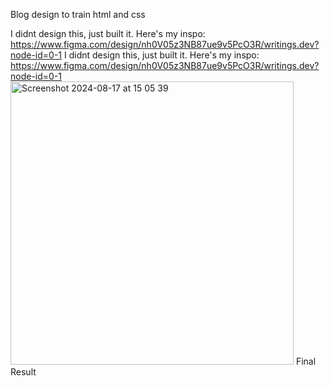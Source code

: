 Blog design to train html and css

I didnt design this, just built it. Here's my inspo: https://www.figma.com/design/nh0V05z3NB87ue9v5PcO3R/writings.dev?node-id=0-1
I didnt design this, just built it. Here's my inspo: https://www.figma.com/design/nh0V05z3NB87ue9v5PcO3R/writings.dev?node-id=0-1
<img width="453" alt="Screenshot 2024-08-17 at 15 05 39" src="https://github.com/user-attachments/assets/27cb5910-7275-4fd2-b93c-a9e22b85b9aa">
Final Result

